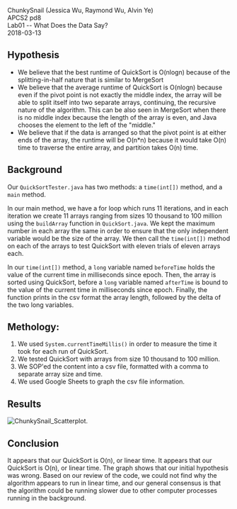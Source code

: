ChunkySnail (Jessica Wu, Raymond Wu, Alvin Ye) <br>
APCS2 pd8 <br>
Lab01 -- What Does the Data Say? <br>
2018-03-13 <br>

## Hypothesis
* We believe that the best runtime of QuickSort is O(nlogn) because of the splitting-in-half nature that is similar to MergeSort <br>
* We believe that the average runtime of QuickSort is O(nlogn) because even if the pivot point is not exactly the middle index, the array will be able to split itself into two separate arrays, continuing, the recursive nature of the algorithm. This can be also seen in MergeSort when there is no middle index because the length of the array is even, and Java chooses the element to the left of the "middle." <br>
* We believe that if the data is arranged so that the pivot point is at either ends of the array, the runtime will be O(n*n) because it would take O(n) time to traverse the entire array, and partition takes O(n) time.  <br>

## Background
Our ``QuickSortTester.java`` has two methods: a ``time(int[])`` method, and a ``main`` method. <br>

In our main method, we have a for loop which runs 11 iterations, and in each iteration we create 11 arrays ranging from sizes 10 thousand to 100 million using the ``buildArray`` function in ``QuickSort.java``. We kept the maximum number in each array the same in order to ensure that the only independent variable would be the size of the array. We then call the ``time(int[])`` method on each of the arrays to test QuickSort with eleven trials of eleven arrays each.

In our ``time(int[])`` method, a ``long`` variable named ``beforeTime`` holds the value of the current time in milliseconds since epoch. Then, the array is sorted using QuickSort, before a ``long`` variable named ``afterTime`` is bound to the value of the current time in milliseconds since epoch. Finally, the function prints in the csv format the array length, followed by the delta of the two long variables.

## Methology:
1. We used ``System.currentTimeMillis()`` in order to measure the time it took for each run of QuickSort.
2. We tested QuickSort with arrays from size 10 thousand to 100 million.
3. We SOP'ed the content into a csv file, formatted with a comma to separate array size and time.
4. We used Google Sheets to graph the csv file information.

## Results
![ChunkySnail_Scatterplot](https://i.imgur.com/G9nJRRw.png).

## Conclusion
It appears that our QuickSort is O(n), or linear time. It appears that our QuickSort is O(n), or linear time. The graph shows that our initial hypothesis was wrong. Based on our review of the code, we could not find why the algorithm appears to run in linear time, and our general consensus is that the algorithm could be running slower due to other computer processes running in the background.